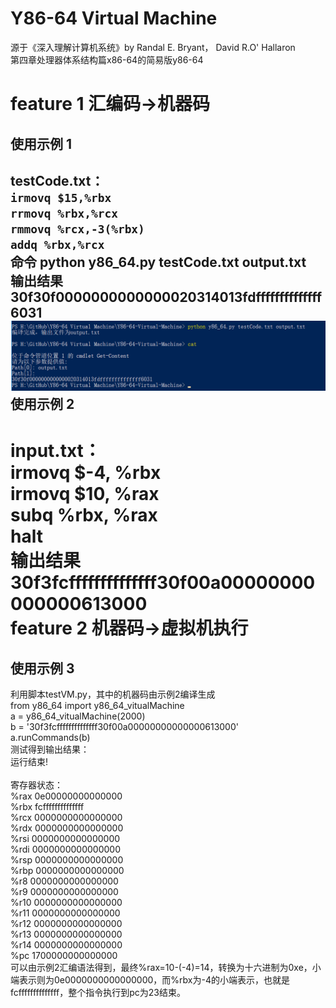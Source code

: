 # Y86-64 Virtual Machine

源于《深入理解计算机系统》by Randal E. Bryant， David R.O' Hallaron<br>
第四章处理器体系结构篇x86-64的简易版y86-64<br>

feature 1	汇编码->机器码
=======================
使用示例 1
--------
testCode.txt：<br>
`irmovq $15,%rbx`<br>
`rrmovq %rbx,%rcx`<br>
`rmmovq %rcx,-3(%rbx)`<br>
`addq %rbx,%rcx`<br>
命令 python y86_64.py testCode.txt output.txt<br>
输出结果<br>
30f30f0000000000000020314013fdffffffffffffff6031<br>
![编译器命令提示](https://github.com/Xynnn007/Y86-64-Virtual-Machine/blob/master/introPictures/compiler.png)<br>
使用示例 2
--------
input.txt：<br>
irmovq $-4, %rbx<br>
irmovq $10, %rax<br>
subq %rbx, %rax<br>
halt<br>
输出结果<br>
30f3fcffffffffffffff30f00a00000000000000613000<br>
feature 2 机器码->虚拟机执行
=======================
使用示例 3
-------
利用脚本testVM.py，其中的机器码由示例2编译生成<br>
from y86_64 import y86_64_vitualMachine<br>
a = y86_64_vitualMachine(2000)<br>
b = '30f3fcffffffffffffff30f00a00000000000000613000'<br>
a.runCommands(b)<br>
测试得到输出结果：<br>
运行结束!<br>
<br>
寄存器状态：<br>
%rax	0e00000000000000<br>
%rbx	fcffffffffffffff<br>
%rcx	0000000000000000<br>
%rdx	0000000000000000<br>
%rsi	0000000000000000<br>
%rdi	0000000000000000<br>
%rsp	0000000000000000<br>
%rbp	0000000000000000<br>
%r8 	0000000000000000<br>
%r9 	0000000000000000<br>
%r10 	0000000000000000<br>
%r11 	0000000000000000<br>
%r12	0000000000000000<br>
%r13	0000000000000000<br>
%r14	0000000000000000<br>
%pc 	1700000000000000<br>
可以由示例2汇编语法得到，最终%rax=10-(-4)=14，转换为十六进制为0xe，小端表示则为0e0000000000000000，而%rbx为-4的小端表示，也就是fcffffffffffffff，整个指令执行到pc为23结束。
